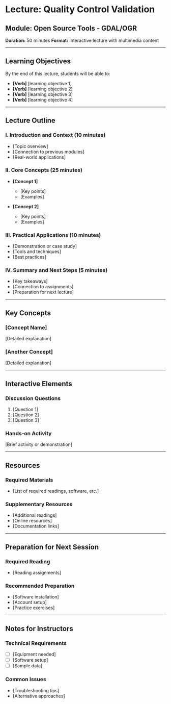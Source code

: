 # Lecture: Quality Control Validation

## Module: Open Source Tools - GDAL/OGR
**Duration:** 50 minutes
**Format:** Interactive lecture with multimedia content

---

## Learning Objectives

By the end of this lecture, students will be able to:
- **[Verb]** [learning objective 1]
- **[Verb]** [learning objective 2]
- **[Verb]** [learning objective 3]
- **[Verb]** [learning objective 4]

---

## Lecture Outline

### I. Introduction and Context (10 minutes)
- [Topic overview]
- [Connection to previous modules]
- [Real-world applications]

### II. Core Concepts (25 minutes)
- **[Concept 1]**
  - [Key points]
  - [Examples]

- **[Concept 2]**
  - [Key points]
  - [Examples]

### III. Practical Applications (10 minutes)
- [Demonstration or case study]
- [Tools and techniques]
- [Best practices]

### IV. Summary and Next Steps (5 minutes)
- [Key takeaways]
- [Connection to assignments]
- [Preparation for next lecture]

---

## Key Concepts

### [Concept Name]
[Detailed explanation]

### [Another Concept]
[Detailed explanation]

---

## Interactive Elements

### Discussion Questions
1. [Question 1]
2. [Question 2]
3. [Question 3]

### Hands-on Activity
[Brief activity or demonstration]

---

## Resources

### Required Materials
- [List of required readings, software, etc.]

### Supplementary Resources
- [Additional readings]
- [Online resources]
- [Documentation links]

---

## Preparation for Next Session

### Required Reading
- [Reading assignments]

### Recommended Preparation
- [Software installation]
- [Account setup]
- [Practice exercises]

---

## Notes for Instructors

### Technical Requirements
- [ ] [Equipment needed]
- [ ] [Software setup]
- [ ] [Sample data]

### Common Issues
- [Troubleshooting tips]
- [Alternative approaches]
